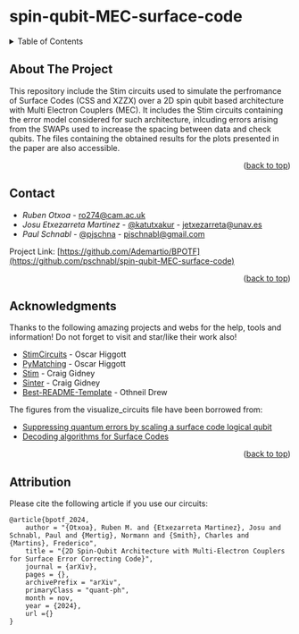 # spin-qubit-MEC-surface-code
<!-- Improved compatibility of back to top link: See: https://github.com/othneildrew/Best-README-Template/pull/73 -->
<a name="readme-top"></a>
<!--
*** Thanks for checking out the Best-README-Template. If you have a suggestion
*** that would make this better, please fork the repo and create a pull request
*** or simply open an issue with the tag "enhancement".
*** Don't forget to give the project a star!
*** Thanks again! Now go create something AMAZING! :D
-->



<!-- TABLE OF CONTENTS -->
<details>
  <summary>Table of Contents</summary>
  <ol>
    <li>
      <a href="#about-the-project">About The Project</a>
    </li>
    <li><a href="#contact">Contact</a></li>
    <li><a href="#acknowledgments">Acknowledgments</a></li>
    <li><a href="#attribution">Attribution</a></li>
  </ol>
</details>



<!-- ABOUT THE PROJECT -->
## About The Project

This repository include the Stim circuits used to simulate the perfromance of Surface Codes (CSS and XZZX) over a 2D spin qubit based architecture with Multi Electron Couplers (MEC). It includes the Stim circuits containing the error model considered for such architecture, inlcuding errors arising from the SWAPs used to increase the spacing between data and check qubits. The files containing the obtained results for the plots presented in the paper are also accessible.

<!-- Add more info here... -->

<p align="right">(<a href="#readme-top">back to top</a>)</p>


<!-- CONTACT -->
## Contact

* _Ruben Otxoa_ - ro274@cam.ac.uk
* _Josu Etxezarreta Martinez_ - [@katutxakur](https://x.com/katutxakur) - jetxezarreta@unav.es
* _Paul Schnabl_ - [@pjschna](https://x.com/pjschna) - pjschnabl@gmail.com


Project Link: [https://github.com/Ademartio/BPOTF](https://github.com/pschnabl/spin-qubit-MEC-surface-code)

<p align="right">(<a href="#readme-top">back to top</a>)</p>



<!-- ACKNOWLEDGMENTS -->
## Acknowledgments

Thanks to the following amazing projects and webs for the help, tools and information! Do not forget to visit and star/like their work also!

* [StimCircuits](https://github.com/oscarhiggott/StimCircuits) - Oscar Higgott
* [PyMatching](https://github.com/oscarhiggott/PyMatching) - Oscar Higgott
* [Stim](https://github.com/quantumlib/Stim) - Craig Gidney
* [Sinter](https://pypi.org/project/sinter/) - Craig Gidney
* [Best-README-Template](https://github.com/othneildrew/Best-README-Template) - Othneil Drew

The figures from the visualize_circuits file have been borrowed from:
* [Suppressing quantum errors by scaling a surface code logical qubit](https://www.nature.com/articles/s41586-022-05434-1)
* [Decoding algorithms for Surface Codes](https://quantum-journal.org/papers/q-2024-10-10-1498/)

<p align="right">(<a href="#readme-top">back to top</a>)</p>

<!-- ATTRIBUTION -->
## Attribution
Please cite the following article if you use our circuits:
```
@article{bpotf_2024,
    author = "{Otxoa}, Ruben M. and {Etxezarreta Martinez}, Josu and Schnabl, Paul and {Mertig}, Normann and {Smith}, Charles and {Martins}, Frederico",
    title = "{2D Spin-Qubit Architecture with Multi-Electron Couplers for Surface Error Correcting Code}",
    journal = {arXiv},
    pages = {},
    archivePrefix = "arXiv",
    primaryClass = "quant-ph",
    month = nov,
    year = {2024},
    url ={}
}
```



